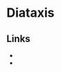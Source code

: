 # Diataxis

## Links

* [](https://idratherbewriting.com/blog/what-is-diataxis-documentation-framework)
* [](https://diataxis.fr/)